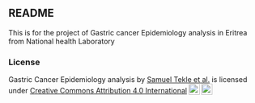 ## README

This is for the project of Gastric cancer Epidemiology analysis in Eritrea from National health Laboratory

### License

<p xmlns:cc="http://creativecommons.org/ns#" xmlns:dct="http://purl.org/dc/terms/"><span property="dct:title">Gastric Cancer Epidemiology analysis</span> by <a rel="cc:attributionURL dct:creator" property="cc:attributionName" href="https://www.linkedin.com/in/samuel-tekle-b157631a3/">Samuel Tekle et al.</a> is licensed under <a href="https://creativecommons.org/licenses/by/4.0/?ref=chooser-v1" target="_blank" rel="license noopener noreferrer" style="display:inline-block;">Creative Commons Attribution 4.0 International<img style="height:22px!important;margin-left:3px;vertical-align:text-bottom;" src="https://mirrors.creativecommons.org/presskit/icons/cc.svg?ref=chooser-v1" alt=""><img style="height:22px!important;margin-left:3px;vertical-align:text-bottom;" src="https://mirrors.creativecommons.org/presskit/icons/by.svg?ref=chooser-v1" alt=""></a></p>